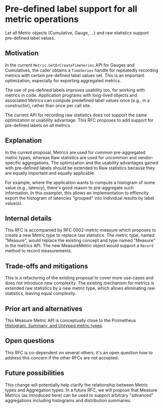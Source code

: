 # Pre-defined label support for all metric operations

Let all Metric objects (Cumulative, Gauge, ...) and raw statistics support pre-defined label values.

## Motivation

In the current `Metric.GetOrCreateTimeSeries` API for Gauges and Cumulatives, the caller obtains a `TimeSeries` handle for repeatedly recording metrics with certain pre-defined label values set.  This is an important optimization, especially for exporting aggregated metrics.

The use of pre-defined labels improves usability too, for working with metrics in code. Application programs with long-lived objects and associated Metrics can compute predefined label values once (e.g., in a constructor), rather than once per call site.

The current API for recording raw statistics does not support the same optimization or usability advantage.  This RFC proposes to add support for pre-defined labels on all metrics.

## Explanation

In the current proposal, Metrics are used for _common_ pre-aggregated metric types, whereas Raw statistics are used for uncommon and vendor-specific aggregations.  The optimization and the usability advantages gained with pre-defined labels should be extended to Raw statistics because they are equally important and equally applicable.

For example, where the application wants to compute a histogram of some value (e.g., latency), there's good reason to pre-aggregate such information.  In this exampler, this allows an implementation to effienctly export the histogram of latencies "grouped" into individual results by label value(s).

## Internal details

This RFC is accompanied by RFC 0002-metric-measure which proposes to create a new Metric type to replace raw statistics.  The metric type, named "Measure", would replace the existing concept and type named "Measure" in the metrics API.  The new MeasureMetric object would support a `Record` method to record measurements.

## Trade-offs and mitigations

This is a refactoring of the existing proposal to cover more use-cases and does not introduce new complexity.  The existing mechanism for metrics is extended raw statistics by a new metric type, which allows eliminating raw statistics, leaving equal complexity.

## Prior art and alternatives

This Measure Metric API is conceptually close to the Prometheus [Histogram, Summary, and Untyped metric types](https://prometheus.io/docs/concepts/metric_types/).

## Open questions

This RFC is co-dependent on several others; it's an open question how to address this concern if the other RFCs are not accepted.

## Future possibilities

This change will potentially help clarify the relationship between Metric types and Aggregation types.  In a future RFC, we will propose that Measure Metrics (as introduced here) can be used to support arbitrary "advanced" aggregations including histograms and distribution summaries.
